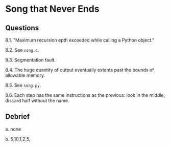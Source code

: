 # Song that Never Ends

## Questions

8.1. "Maximum recursion epth exceeded while calling a Python object."

8.2. See `song.c`.

8.3. Segmentation fault.

8.4. The huge quantity of output eventually extents past the bounds of allowable 
     memory. 

8.5. See `song.py`.

8.6. Each step has the same instructions as the previous: look in the middle, 
     discard half without the name. 

## Debrief

a. none

b. 5,10,1,2,5,
